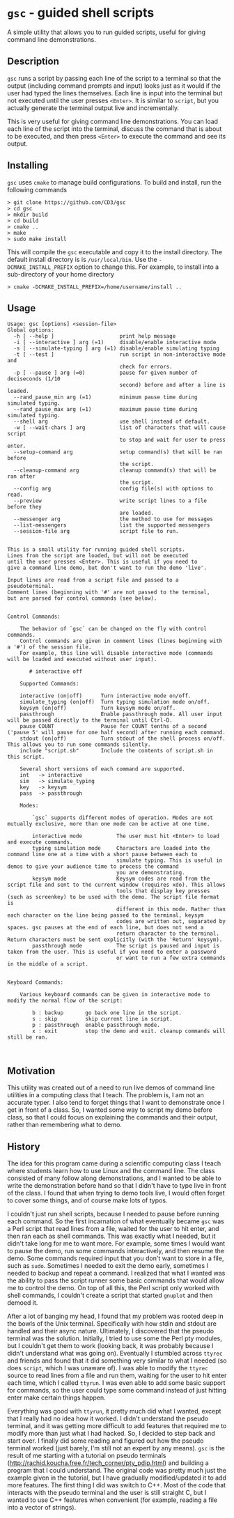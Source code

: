 # `gsc` - guided shell scripts

A simple utility that allows you to run guided scripts, useful for giving command line demonstrations.

## Description

`gsc` runs a script by passing each line of the script to a terminal so
that the output (including command prompts and input) looks just as it would if the user had typed the lines themselves.
Each line is input into the terminal but not executed until the user presses `<Enter>`. 
It is similar to `script`, but you actually generate the terminal output live and incrementally.

This is very useful for giving command line demonstrations. You can load each line of the script into the terminal, discuss the command that is about
to be executed, and then press `<Enter>` to execute the command and see its output.

## Installing

`gsc` uses `cmake` to manage build configurations. To build and install, run
the following commands

```
> git clone https://github.com/CD3/gsc
> cd gsc
> mkdir build
> cd build
> cmake ..
> make
> sudo make install
```

This will compile the `gsc` executable and copy it to the install directory. The
default install directory is is `/usr/local/bin`. Use the `-DCMAKE_INSTALL_PREFIX` option
to change this. For example, to install into a sub-directory of your home directory

```
> cmake -DCMAKE_INSTALL_PREFIX=/home/username/install ..
```


## Usage

```
Usage: gsc [options] <session-file>
Global options:
  -h [ --help ]                     print help message
  -i [ --interactive ] arg (=1)     disable/enable interactive mode
  -s [ --simulate-typing ] arg (=1) disable/enable simulating typing
  -t [ --test ]                     run script in non-interactive mode and 
                                    check for errors.
  -p [ --pause ] arg (=0)           pause for given number of deciseconds (1/10
                                    second) before and after a line is loaded.
  --rand_pause_min arg (=1)         minimum pause time during simulated typing.
  --rand_pause_max arg (=1)         maximum pause time during simulated typing.
  --shell arg                       use shell instead of default.
  -w [ --wait-chars ] arg           list of characters that will cause script 
                                    to stop and wait for user to press enter.
  --setup-command arg               setup command(s) that will be ran before 
                                    the script.
  --cleanup-command arg             cleanup command(s) that will be ran after 
                                    the script.
  --config arg                      config file(s) with options to read.
  --preview                         write script lines to a file before they 
                                    are loaded.
  --messenger arg                   the method to use for messages
  --list-messengers                 list the supported messengers
  --session-file arg                script file to run.


This is a small utility for running guided shell scripts.
Lines from the script are loaded, but will not be executed
until the user presses <Enter>. This is useful if you need to
give a command line demo, but don't want to run the demo 'live'.

Input lines are read from a script file and passed to a pseudoterminal.
Comment lines (beginning with '#' are not passed to the terminal,
but are parsed for control commands (see below).


Control Commands:

	The behavior of `gsc` can be changed on the fly with control commands.
	Control commands are given in comment lines (lines beginning with a '#') of the session file.
	For example, this line will disable interactive mode (commands will be loaded and executed without user input).

	   # interactive off

	Supported Commands:

	interactive (on|off)      Turn interactive mode on/off.
	simulate_typing (on|off)  Turn typing simulation mode on/off.
	keysym (on|off)           Turn keysym mode on/off.
	passthrough               Enable passthrough mode. All user input will be passed directly to the terminal until Ctrl-D.
	pause COUNT               Pause for COUNT tenths of a second ('pause 5' will pause for one half second) after running each command.
	stdout (on|off)           Turn stdout of the shell process on/off. This allows you to run some commands silently.
	include "script.sh"       Include the contents of script.sh in this script.

	Several short versions of each command are supported.
	int   -> interactive
	sim   -> simulate_typing
	key   -> keysym
	pass  -> passthrough

	Modes:

		`gsc` supports different modes of operation. Modes are not mutually exclusive, more than one mode can be active at one time.

		interactive mode           The user must hit <Enter> to load and execute commands.
		typing simulation mode     Characters are loaded into the command line one at a time with a short pause between each to
		                           simulate typing. This is useful in demos to give your audience time to process the command
		                           you are demonstrating.
		keysym mode                Keysym codes are read from the script file and sent to the current window (requires xdo). This allows
		                           tools that display key presses (such as screenkey) to be used with the demo. The script file format is
		                           different in this mode. Rather than each character on the line being passed to the terminal, keysym
		                           codes are written out, separated by spaces. gsc pauses at the end of each line, but does not send a 
		                           return character to the terminal. Return characters must be sent explicitly (with the 'Return' keysym).
		passthrough mode           The script is paused and input is taken from the user. This is useful if you need to enter a password
		                           or want to run a few extra commands in the middle of a script.


Keyboard Commands:

	Various keyboard commands can be given in interactive mode to modify the normal flow of the script:

		b : backup       go back one line in the script.
		s : skip         skip current line in script.
		p : passthrough  enable passthrough mode.
		x : exit         stop the demo and exit. cleanup commands will still be ran.



```

## Motivation

This utility was created out of a need to run live demos of command line utilities in a computing class that I teach. The problem is, I am not an accurate typer. I also
tend to forget things that I want to demonstrate once I get in front of a class. So, I wanted some way to script my demo before class, so that I could focus on explaining
the commands and their output, rather than remembering what to demo.

## History

The idea for this program came during a scientific computing class I teach where students learn how to use Linux and the command line.
The class consisted of many follow along demonstrations, and I wanted to be able to write the demonstration before hand so that I didn't have to type
live in front of the class. I found that when trying to demo tools live, I would often forget to cover some things, and of course make lots of typos.

I couldn't just run shell scripts, because I needed to pause before running each command. So the first incarnation of what eventually became `gsc` was a Perl script
that read lines from a file, waited for the user to hit enter, and then ran each as shell commands. This was exactly what I needed, but it didn't take long for me to want
more. For example, some times I would want to pause the demo, run some commands interactively, and then resume the demo.
Some commands required input that you don't want to store in a file, such as `sudo`. Sometimes I needed to exit the demo early, sometimes I needed to backup and repeat a command.
I realized that what I wanted was the ability to pass the script runner some
basic commands that would allow me to control the demo. On top of all this, the
Perl script only worked with shell commands, I couldn't create a script that
started `gnuplot` and then demoed it.

After a lot of banging my head, I found that my problem was rooted deep in the bowls of the Unix terminal. Specifically with how stdin and stdout are handled and their async nature.
Ultimately, I discovered
that the pseudo terminal was the solution. Initially, I tried to use some the Perl pty modules, but I couldn't get them to work (looking back, it was probably because I didn't understand
what was going on). Eventually I stumbled across `ttyrec` and friends and found that it did something very similar to what I needed (so does `script`, which I was unaware of).
I was able to modify the `ttyrec` source to read lines from a file and run them, waiting for the user to hit enter each time, which I called `ttyrun`. I was even able to add some basic
support for commands, so the user could type some command instead of just hitting enter make certain things happen.

Everything was good with `ttyrun`, it pretty much did what I wanted, except that I really had no idea how it worked. I didn't understand the pseudo terminal, and it was getting more
difficult to add features that required me to modify more than just what I had hacked. So, I decided to step back and start over. I finally did some reading and figured out how the
pseudo terminal worked (just barely, I'm still not an expert by any means). `gsc` is the result of me starting with a tutorial on pseudo terminals
(http://rachid.koucha.free.fr/tech_corner/pty_pdip.html) and building a program that I could understand. The original code was pretty much just the example given in the tutorial, but
I have gradually modified/updated it to add more features. The first thing I did was switch to C++. Most of the code that interacts with the pseudo terminal and the user is still straight C, but
I wanted to use C++ features when convenient (for example, reading a file into a vector of strings).
